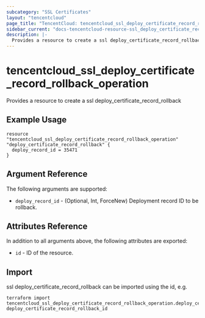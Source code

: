 ```yaml
---
subcategory: "SSL Certificates"
layout: "tencentcloud"
page_title: "TencentCloud: tencentcloud_ssl_deploy_certificate_record_rollback_operation"
sidebar_current: "docs-tencentcloud-resource-ssl_deploy_certificate_record_rollback_operation"
description: |-
  Provides a resource to create a ssl deploy_certificate_record_rollback
---
```


# tencentcloud_ssl_deploy_certificate_record_rollback_operation

Provides a resource to create a ssl deploy_certificate_record_rollback

## Example Usage

```hcl
resource "tencentcloud_ssl_deploy_certificate_record_rollback_operation" "deploy_certificate_record_rollback" {
  deploy_record_id = 35471
}
```

## Argument Reference

The following arguments are supported:

* `deploy_record_id` - (Optional, Int, ForceNew) Deployment record ID to be rollback.

## Attributes Reference

In addition to all arguments above, the following attributes are exported:

* `id` - ID of the resource.



## Import

ssl deploy_certificate_record_rollback can be imported using the id, e.g.

```
terraform import tencentcloud_ssl_deploy_certificate_record_rollback_operation.deploy_certificate_record_rollback deploy_certificate_record_rollback_id
```


